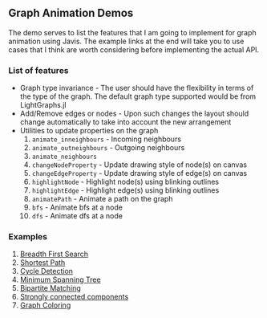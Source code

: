 ## Graph Animation Demos

The demo serves to list the features that I am going to implement for graph animation using Javis. The example links at the end will take you to use cases that I think are worth considering before implementing the actual API.

### List of features

* Graph type invariance - The user should have the flexibility in terms of the type of the graph. The default graph type supported would be from LightGraphs.jl
* Add/Remove edges or nodes - Upon such changes the layout should change automatically to take into account the new arrangement
* Utilities to update properties on the graph
    1. `animate_inneighbours` - Incoming neighbours
    2. `animate_outneighbours` - Outgoing neighbours
    3. `animate_neighbours`
    4. `changeNodeProperty` - Update drawing style of node(s) on canvas
    5. `changeEdgeProperty` - Update drawing style of edge(s) on canvas
    6. `highlightNode` - Highlight node(s) using blinking outlines
    7. `highlightEdge` - Highlight edge(s) using blinking outlines
    8. `animatePath` - Animate a path on the graph
    9. `bfs` - Animate bfs at a node
    10. `dfs` - Animate dfs at a node

### Examples

1. [Breadth First Search]()
2. [Shortest Path]()
3. [Cycle Detection]()
4. [Minimum Spanning Tree]()
5. [Bipartite Matching]()
6. [Strongly connected components]()
7. [Graph Coloring]()
